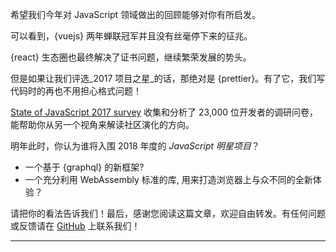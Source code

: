 希望我们今年对 JavaScript 领域做出的回顾能够对你有所启发。

可以看到，{vuejs} 两年蝉联冠军并且没有丝毫停下来的征兆。

{react} 生态圈也最终解决了证书问题，继续繁荣发展的势头。

但是如果让我们评选_2017 项目之星_的话，那绝对是 {prettier}。有了它，我们写代码时的再也不用担心格式问题！

[State of JavaScript 2017 survey](https://stateofjs.com/) 收集和分析了 23,000 位开发者的调研问卷，能帮助你从另一个视角来解读社区演化的方向。

明年此时，你认为谁将入围 2018 年度的 _JavaScript 明星项目_？

* 一个基于 {graphql} 的新框架?
* 一个充分利用 WebAssembly 标准的库, 用来打造浏览器上与众不同的全新体验？

请把你的看法告诉我们！最后，感谢您阅读这篇文章，欢迎自由转发。有任何问题或反馈请在 [GitHub](https://github.com/bestofjs/javascript-risingstars) 上联系我们！

---
